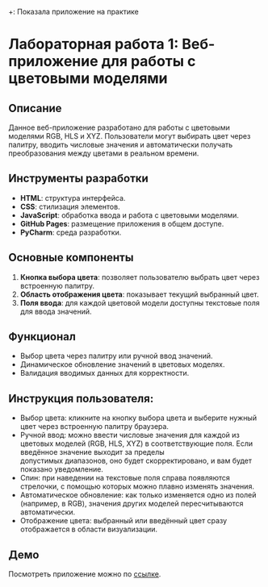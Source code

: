 +: Показала приложение на практике

# Лабораторная работа 1: Веб-приложение для работы с цветовыми моделями

## Описание
Данное веб-приложение разработано для работы с цветовыми моделями RGB, HLS и XYZ. Пользователи могут выбирать цвет через палитру, вводить числовые значения и автоматически получать преобразования между цветами в реальном времени.

## Инструменты разработки
- **HTML**: структура интерфейса.
- **CSS**: стилизация элементов.
- **JavaScript**: обработка ввода и работа с цветовыми моделями.
- **GitHub Pages**: размещение приложения в общем доступе.
- **PyCharm**: среда разработки.

## Основные компоненты
1. **Кнопка выбора цвета**: позволяет пользователю выбрать цвет через встроенную палитру.
2. **Область отображения цвета**: показывает текущий выбранный цвет.
3. **Поля ввода**: для каждой цветовой модели доступны текстовые поля для ввода значений.

## Функционал
- Выбор цвета через палитру или ручной ввод значений.
- Динамическое обновление значений в цветовых моделях.
- Валидация вводимых данных для корректности.

## Инструкция пользователя:
- Выбор цвета: кликните на кнопку выбора цвета и выберите нужный цвет через встроенную палитру браузера.
- Ручной ввод: можно ввести числовые значения для каждой из цветовых моделей (RGB, HLS, XYZ) в соответствующие поля. Если введённое значение выходит за пределы     
  допустимых диапазонов, оно будет скорректировано, и вам будет показано уведомление.
- Спин: при наведении на текстовые поля справа появляются стрелочки, с помощью которых можно плавно изменять значения.
- Автоматическое обновление: как только изменяется одно из полей (например, в RGB), значения других моделей пересчитываются автоматически.
- Отображение цвета: выбранный или введённый цвет сразу отображается в области визуализации.

## Демо
Посмотреть приложение можно по [ссылке](https://dashuuka.github.io/pkgLabs_1/).
